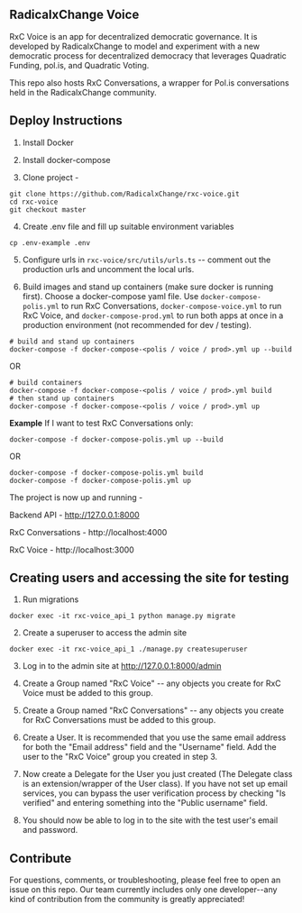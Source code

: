 ## RadicalxChange Voice

RxC Voice is an app for decentralized democratic governance. It is developed by RadicalxChange to model and experiment with a new democratic process for decentralized democracy that leverages Quadratic Funding, pol.is, and Quadratic Voting.

This repo also hosts RxC Conversations, a wrapper for Pol.is conversations held in the RadicalxChange community.

## Deploy Instructions

1. Install Docker

2. Install docker-compose

3. Clone project -
```
git clone https://github.com/RadicalxChange/rxc-voice.git
cd rxc-voice
git checkout master
```

4. Create .env file and fill up suitable environment variables

```
cp .env-example .env
```

5. Configure urls in `rxc-voice/src/utils/urls.ts` -- comment out the production urls and uncomment the local urls.

6. Build images and stand up containers (make sure docker is running first). Choose a docker-compose yaml file. Use `docker-compose-polis.yml` to run RxC Conversations, `docker-compose-voice.yml` to run RxC Voice, and `docker-compose-prod.yml` to run both apps at once in a production environment (not recommended for dev / testing).

```
# build and stand up containers
docker-compose -f docker-compose-<polis / voice / prod>.yml up --build
```

OR

```
# build containers
docker-compose -f docker-compose-<polis / voice / prod>.yml build
# then stand up containers
docker-compose -f docker-compose-<polis / voice / prod>.yml up
```

**Example**
If I want to test RxC Conversations only:
```
docker-compose -f docker-compose-polis.yml up --build
```
OR
```
docker-compose -f docker-compose-polis.yml build
docker-compose -f docker-compose-polis.yml up
```

The project is now up and running -

Backend API - http://127.0.0.1:8000

RxC Conversations - http://localhost:4000

RxC Voice - http://localhost:3000

## Creating users and accessing the site for testing

1. Run migrations

```
docker exec -it rxc-voice_api_1 python manage.py migrate
```

2. Create a superuser to access the admin site

```
docker exec -it rxc-voice_api_1 ./manage.py createsuperuser
```

3. Log in to the admin site at http://127.0.0.1:8000/admin

4. Create a Group named "RxC Voice" -- any objects you create for RxC Voice must be added to this group.

5. Create a Group named "RxC Conversations" -- any objects you create for RxC Conversations must be added to this group.

6. Create a User. It is recommended that you use the same email address for both the "Email address" field and the "Username" field. Add the user to the "RxC Voice" group you created in step 3.

7. Now create a Delegate for the User you just created (The Delegate class is an extension/wrapper of the User class). If you have not set up email services, you can bypass the user verification process by checking "Is verified" and entering something into the "Public username" field.

8. You should now be able to log in to the site with the test user's email and password.

## Contribute

For questions, comments, or troubleshooting, please feel free to open an issue on this repo. Our team currently includes only one developer--any kind of contribution from the community is greatly appreciated!

